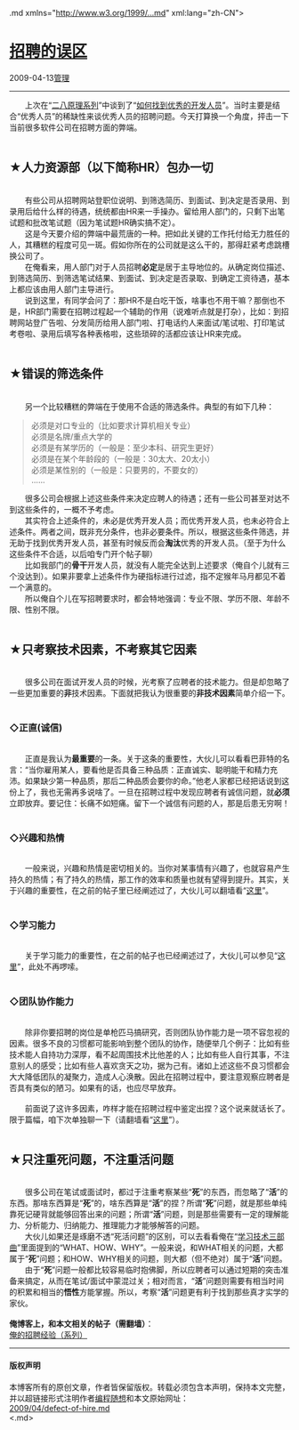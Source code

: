 <!DOCTYPE.md>
.md xmlns="http://www.w3.org/1999/...md" xml:lang="zh-CN">
<head>
<meta http-equiv="Content-Type" content="text.md; charset=utf-8" />
<meta name="generator" content="Python script by program.think@gmail.com" />
<meta name="provider" content="program-think.blogspot.com" />
<link type="text/css" rel="stylesheet" href="../../css/program-think.css" />
<title>招聘的误区 - 编程随想的博客</title>
</head>
<body>
<div id="main" style="width:100%;">
<h1><a href="../../index.md" title="回到首页">招聘的误区</a></h1>
<div class="post-info"><span class="date-header">2009-04-13</span><a href="../../tags/E7AEA1E79086.md" class="tag">管理</a> </div>
<hr>
<div class="post">
&#12288;&#12288;上次在“<a href="../../2009/02/80-20-principle-0-overview.md">二八原理系列</a>”中谈到了“<a href="../../2009/03/80-20-principle-3-management-hire.md">如何找到优秀的开发人员</a>”。当时主要是结合“优秀人员”的稀缺性来谈优秀人员的招聘问题。今天打算换一个角度，抨击一下当前很多软件公司在招聘方面的弊端。<!--program-think--><br /><br /><h2>★人力资源部（以下简称HR）包办一切</h2><br />&#12288;&#12288;有些公司从招聘网站登职位说明、到筛选简历、到面试、到决定是否录用、到录用后给什么样的待遇，统统都由HR来一手操办。留给用人部门的，只剩下出笔试题和批改笔试题（因为笔试题HR确实搞不定）。<br />&#12288;&#12288;这是今天要介绍的弊端中最荒唐的一种。把如此关键的工作托付给无力胜任的人，其糟糕的程度可见一斑。假如你所在的公司就是这么干的，那得赶紧考虑跳槽换公司了。<br />&#12288;&#12288;在俺看来，用人部门对于人员招聘<b>必定</b>是居于主导地位的。从确定岗位描述、到筛选简历、到筛选笔试结果、到面试、到决定是否录取、到确定工资待遇，基本上都应该由用人部门主导进行。<br />&#12288;&#12288;说到这里，有同学会问了：那HR不是白吃干饭，啥事也不用干嘛？那倒也不是，HR部门需要在招聘过程起一个辅助的作用（说难听点就是打杂），比如：到招聘网站登广告啦、分发简历给用人部门啦、打电话约人来面试/笔试啦、打印笔试考卷啦、录用后填写各种表格啦，这些琐碎的活都应该让HR来完成。<br /><br /><h2>★错误的筛选条件</h2><br />&#12288;&#12288;另一个比较糟糕的弊端在于使用不合适的筛选条件。典型的有如下几种：<blockquote>必须是对口专业的（比如要求计算机相关专业）<br />必须是名牌/重点大学的<br />必须是有某学历的（一般是：至少本科、研究生更好）<br />必须是在某个年龄段的（一般是：30太大、20太小）<br />必须是某性别的（一般是：只要男的，不要女的）<br />......</blockquote>&#12288;&#12288;很多公司会根据上述这些条件来决定应聘人的待遇；还有一些公司甚至对达不到这些条件的，一概不予考虑。<br />&#12288;&#12288;其实符合上述条件的，未必是优秀开发人员；而优秀开发人员，也未必符合上述条件。两者之间，既非充分条件，也非必要条件。所以，根据这些条件筛选，并无助于找到优秀开发人员，甚至有时候反而会<b>淘汰</b>优秀的开发人员。（至于为什么这些条件不合适，以后咱专门开个帖子聊）<br />&#12288;&#12288;比如我部门的<b>骨干</b>开发人员，就没有人能完全达到上述要求（俺自个儿就有三个没达到）。如果非要拿上述条件作为硬指标进行过滤，指不定猴年马月都见不着一个满意的。<br />&#12288;&#12288;所以俺自个儿在写招聘要求时，都会特地强调：专业不限、学历不限、年龄不限、性别不限。<br /><br /><h2>★只考察技术因素，不考察其它因素</h2><br />&#12288;&#12288;很多公司在面试开发人员的时候，光考察了应聘者的技术能力。但是却忽略了一些更加重要的<b>非</b>技术因素。下面就把我认为很重要的<b>非技术因素</b>简单介绍一下。<br /><br /><h3>◇正直(诚信)</h3><br />&#12288;&#12288;正直是我认为<b>最重要</b>的一条。关于这条的重要性，大伙儿可以看看巴菲特的名言：<q>当你雇用某人，要看他是否具备三种品质：正直诚实、聪明能干和精力充沛。如果缺少第一种品质，那后二种品质会要你的命。</q>他老人家都已经把话说到这份上了，我也无需再多说啥了。一旦在招聘过程中发现应聘者有诚信问题，就<b>必须</b>立即放弃。要记住：长痛不如短痛。留下一个诚信有问题的人，那是后患无穷啊！<br /><br /><h3>◇兴趣和热情</h3><br />&#12288;&#12288;一般来说，兴趣和热情是密切相关的。当你对某事情有兴趣了，也就容易产生持久的热情；有了持久的热情，那工作的效率和质量也就有望得到提升。其实，关于兴趣的重要性，在之前的帖子里已经阐述过了，大伙儿可以翻墙看“<a href="../../2009/01/1.md">这里</a>”。<br /><br /><h3>◇学习能力</h3><br />&#12288;&#12288;关于学习能力的重要性，在之前的帖子也已经阐述过了，大伙儿可以参见“<a href="../../2009/01/2.md#importance">这里</a>”，此处不再啰嗦。<br /><br /><h3>◇团队协作能力</h3><br />&#12288;&#12288;除非你要招聘的岗位是单枪匹马搞研究，否则团队协作能力是一项不容忽视的因素。很多不良的习惯都可能影响到整个团队的协作，随便举几个例子：比如有些技术能人自持功力深厚，看不起周围技术比他差的人；比如有些人自行其事，不注意别人的感受；比如有些人喜欢贪天之功，据为己有。诸如上述这些不良习惯都会大大降低团队的凝聚力，造成人心涣散。因此在招聘过程中，要注意观察应聘者是否具有类似的陋习。如果有的话，也应尽早放弃。<br /><br />&#12288;&#12288;前面说了这许多因素，咋样才能在招聘过程中鉴定出捏？这个说来就话长了。限于篇幅，咱下次单独聊一下（请翻墙看“<a href="../../2011/03/hiring-experience-2.md">这里</a>”）。<br /><br /><h2>★只注重死问题，不注重活问题</h2><br />&#12288;&#12288;很多公司在笔试或面试时，都过于注重考察某些“<b>死</b>”的东西，而忽略了“<b>活</b>”的东西。那啥东西算是“<b>死</b>”的，啥东西算是“<b>活</b>”的捏？所谓“<b>死</b>”问题，就是那些单纯靠死记硬背就能够回答出来的问题；所谓“<b>活</b>”问题，则是那些需要有一定的理解能力、分析能力、归纳能力、推理能力才能够解答的问题。<br />&#12288;&#12288;大伙儿如果还是琢磨不透“死活问题”的区别，可以去看看俺在“<a href="../../2009/02/study-technology-in-three-steps.md">学习技术三部曲</a>”里面提到的“WHAT、HOW、WHY”。一般来说，和WHAT相关的问题，大都属于“<b>死</b>”问题；和HOW、WHY相关的问题，则大都（但不绝对）属于“<b>活</b>”问题。<br />&#12288;&#12288;由于“<b>死</b>”问题一般都比较容易临时抱佛脚，所以应聘者可以通过短期的突击准备来搞定，从而在笔试/面试中蒙混过关；相对而言，“<b>活</b>”问题则需要有相当时间的积累和相当的<b>悟性</b>方能掌握。所以，考察“<b>活</b>”问题更有利于找到那些真才实学的家伙。<br /><br /><b>俺博客上，和本文相关的帖子（需翻墙）</b>：<br /><a href="../../2011/03/hiring-experience-0.md">俺的招聘经验（系列）</a><div class="blogger-post-footer">
</div>
<hr>
<div class="copyright">
<h4>版权声明</h4>
本博客所有的原创文章，作者皆保留版权。转载必须包含本声明，保持本文完整，并以超链接形式注明作者<a href="mailto:program.think@gmail.com">编程随想</a>和本文原始网址：<br>
<a href="2009/04/defect-of-hire.md">2009/04/defect-of-hire.md</a>
</div>
</div>
</body>
<.md>
